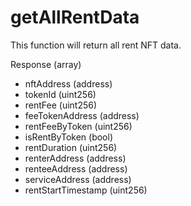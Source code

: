 # getAllRentData

This function will return all rent NFT data.

Response (array)

* nftAddress (address)
* tokenId (uint256)
* rentFee (uint256)
* feeTokenAddress (address)
* rentFeeByToken (uint256)
* isRentByToken (bool)
* rentDuration (uint256)
* renterAddress (address)
* renteeAddress (address)
* serviceAddress (address)
* rentStartTimestamp (uint256)
